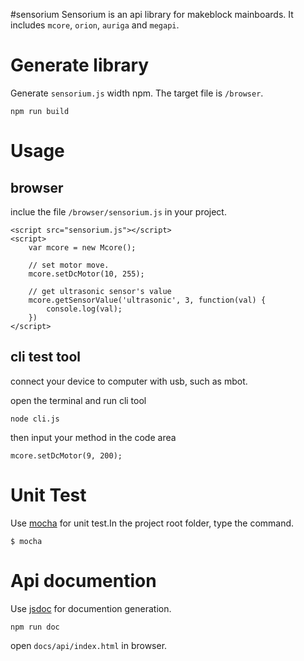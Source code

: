 #sensorium
Sensorium is an api library for makeblock mainboards. It includes `mcore`, `orion`, `auriga` and  `megapi`.

# Generate library
Generate `sensorium.js` width npm. The target file is `/browser`.

```
npm run build
```

# Usage

## browser
inclue the file `/browser/sensorium.js` in your project.

```
<script src="sensorium.js"></script>
<script>
    var mcore = new Mcore();

    // set motor move.
    mcore.setDcMotor(10, 255);

    // get ultrasonic sensor's value
    mcore.getSensorValue('ultrasonic', 3, function(val) {
        console.log(val);
    })
</script>

```

## cli test tool
connect your device to computer with usb, such as mbot.

open the terminal and run cli tool

```
node cli.js
```
then input your method in the code area

```
mcore.setDcMotor(9, 200);
```

# Unit Test
Use [mocha](http://mochajs.org/) for unit test.In the project root folder, type the command.

```
$ mocha
```

# Api documention

Use [jsdoc](http://usejsdoc.org/) for documention generation.
```
npm run doc
```

open `docs/api/index.html` in browser.

